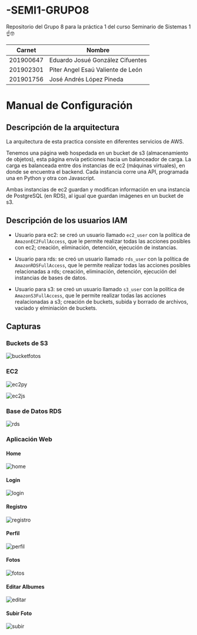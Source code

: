 # -SEMI1-GRUPO8
Repositorio del Grupo 8 para la práctica 1 del curso Seminario de Sistemas 1 ☝️🤓

 **Carnet** | **Nombre** |
| ------ | ------ |
| 201900647 | Eduardo Josué González Cifuentes |
| 201902301 | Piter Angel Esaú Valiente de León |
| 201901756 | José Andrés López Pineda |



# Manual de Configuración

## Descripción de la arquitectura

La arquitectura de esta practica consiste en diferentes servicios de AWS.

Tenemos una página web hospedada en un bucket de s3 (almacenamiento de
objetos), esta página envía peticiones hacia un balanceador de carga.
La carga es balanceada entre dos instancias de ec2 (máquinas virtuales), en
donde se encuentra el backend. Cada instancia corre una API, programada una en
Python y otra con Javascript. 

Ambas instancias de ec2 guardan y modifican información en una instancia de
PostgreSQL (en RDS), al igual que guardan imágenes en un bucket de s3.

## Descripción de los usuarios IAM

* Usuario para ec2: se creó un usuario llamado `ec2_user` con la política de
  `AmazonEC2FullAccess`, que le permite realizar todas las acciones posibles
  con ec2; creación, eliminación, detención, ejecución de instancias.

* Usuario para rds: se creó un usuario llamado `rds_user` con la política de
  `AmazonRDSFullAccess`, que le permite realizar todas las acciones posibles
  relacionadas a rds; creación, eliminación, detención, ejecución del
  instancias de bases de datos.

* Usuario para s3: se creó un usuario llamado `s3_user` con la política de
  `AmazonS3FullAccess`, que le permite realizar todas las acciones
  realacionadas a s3; creación de buckets, subida y borrado de archivos,
  vaciado y elminiación de buckets.

## Capturas

### Buckets de S3

![bucketfotos](./img/bucket_fotos.png)

### EC2

![ec2py](./img/ec2py.png)

![ec2js](./img/ec2js.png)

### Base de Datos RDS

![rds](./img/rds.png)

### Aplicación Web
#### Home
![home](./img/home.png)

#### Login
![login](./img/login.png)

#### Registro
![registro](./img/editarperfil.png)

#### Perfil
![perfil](./img/perfil.png)

#### Fotos
![fotos](./img/fotos.png)

#### Editar Albumes
![editar](./img/editar.png)

#### Subir Foto
![subir](./img/subirfoto.png)



